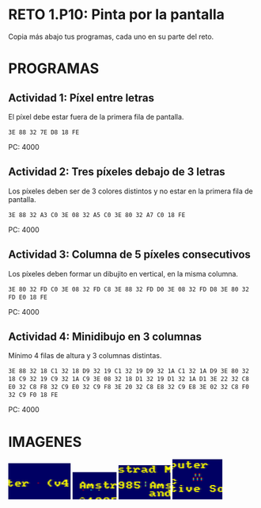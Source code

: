 # RETO 1.P10: Pinta por la pantalla
Copia más abajo tus programas, cada uno en su parte del reto.

# PROGRAMAS

## Actividad 1: Píxel entre letras
El píxel debe estar fuera de la primera fila de pantalla.
```
3E 88 32 7E D8 18 FE
```
PC: 4000

## Actividad 2: Tres píxeles debajo de 3 letras
Los píxeles deben ser de 3 colores distintos y no estar en la primera fila de pantalla.
```
3E 88 32 A3 C0 3E 08 32 A5 C0 3E 80 32 A7 C0 18 FE
```
PC: 4000

## Actividad 3: Columna de 5 píxeles consecutivos
Los píxeles deben formar un dibujito en vertical, en la misma columna.
```
3E 80 32 FD C0 3E 08 32 FD C8 3E 88 32 FD D0 3E 08 32 FD D8 3E 80 32 FD E0 18 FE
```
PC: 4000

## Actividad 4: Minidibujo en 3 columnas
Mínimo 4 filas de altura y 3 columnas distintas.
```
3E 88 32 18 C1 32 18 D9 32 19 C1 32 19 D9 32 1A C1 32 1A D9 3E 80 32 18 C9 32 19 C9 32 1A C9 3E 08 32 18 D1 32 19 D1 32 1A D1 3E 22 32 C8 E0 32 C8 F8 32 C9 E0 32 C9 F8 3E 20 32 C8 E8 32 C9 E8 3E 02 32 C8 F0 32 C9 F0 18 FE
```
PC: 4000

# IMAGENES
![Actividad 1](imagen1.png)
![Actividad 2](imagen2.png)
![Actividad 3](imagen3.png)
![Actividad 4](imagen4.png)
